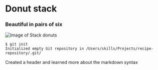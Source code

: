 # Donut stack
### Beautiful in pairs of six

![Image of Stack donuts](https://images.pexels.com/photos/18783672/pexels-photo-18783672/free-photo-of-three-donuts-stacked-on-top-of-each-other-with-lights.jpeg?auto=compress&cs=tinysrgb&w=1260&h=750&dpr=1)


```
$ git init
Initialized empty Git repository in /Users/skills/Projects/recipe-repository/.git/
```



Created a header and learned more about the markdown syntax
